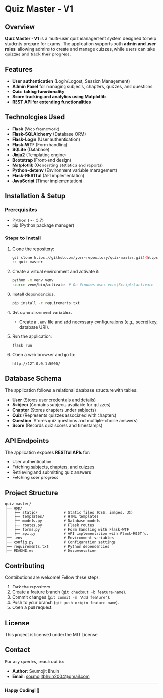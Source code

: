 # **Quiz Master - V1**

## **Overview**
**Quiz Master - V1** is a multi-user quiz management system designed to help students prepare for exams. The application supports both **admin and user roles**, allowing admins to create and manage quizzes, while users can take quizzes and track their progress.

## **Features**
- **User authentication** (Login/Logout, Session Management)
- **Admin Panel** for managing subjects, chapters, quizzes, and questions
- **Quiz-taking functionality**
- **Score tracking and analytics using Matplotlib**
- **REST API for extending functionalities**

## **Technologies Used**
- **Flask** (Web framework)
- **Flask-SQLAlchemy** (Database ORM)
- **Flask-Login** (User authentication)
- **Flask-WTF** (Form handling)
- **SQLite** (Database)
- **Jinja2** (Templating engine)
- **Bootstrap** (Front-end design)
- **Matplotlib** (Generating statistics and reports)
- **Python-dotenv** (Environment variable management)
- **Flask-RESTful** (API implementation)
- **JavaScript** (Timer implementation)

## **Installation & Setup**
### **Prerequisites**
- Python (>= 3.7)
- pip (Python package manager)

### **Steps to Install**
1. Clone the repository:
   ```bash
   git clone https://github.com/your-repository/quiz-master.git](https://github.com/SoumojitBhuin/flask_quizapp/tree/main
   cd quiz-master
   ```
2. Create a virtual environment and activate it:
   ```bash
   python -m venv venv
   source venv/bin/activate  # On Windows use: venv\Scripts\activate
   ```
3. Install dependencies:
   ```bash
   pip install -r requirements.txt
   ```
4. Set up environment variables:
   - Create a `.env` file and add necessary configurations (e.g., secret key, database URI).

5. Run the application:
   ```bash
   flask run
   ```
6. Open a web browser and go to:
   ```
   http://127.0.0.1:5000/
   ```

## **Database Schema**
The application follows a relational database structure with tables:
- **User** (Stores user credentials and details)
- **Subject** (Contains subjects available for quizzes)
- **Chapter** (Stores chapters under subjects)
- **Quiz** (Represents quizzes associated with chapters)
- **Question** (Stores quiz questions and multiple-choice answers)
- **Score** (Records quiz scores and timestamps)

## **API Endpoints**
The application exposes **RESTful APIs** for:
- User authentication
- Fetching subjects, chapters, and quizzes
- Retrieving and submitting quiz answers
- Fetching user progress

## **Project Structure**
```
quiz-master/
│── app/
│   ├── static/            # Static files (CSS, images, JS)
│   ├── templates/         # HTML templates
│   ├── models.py          # Database models
│   ├── routes.py          # Flask routes
│   ├── forms.py           # Form handling with Flask-WTF
│   ├── api.py             # API implementation with Flask-RESTful
│── .env                   # Environment variables
│── config.py              # Configuration settings
│── requirements.txt       # Python dependencies
│── README.md              # Documentation
```

## **Contributing**
Contributions are welcome! Follow these steps:
1. Fork the repository.
2. Create a feature branch (`git checkout -b feature-name`).
3. Commit changes (`git commit -m "Add feature"`).
4. Push to your branch (`git push origin feature-name`).
5. Open a pull request.

## **License**
This project is licensed under the MIT License.

## **Contact**
For any queries, reach out to:
- **Author**: Soumojit Bhuin
- **Email**: [soumojitbhuin2004@gmail.com](mailto:soumojitbhuin2004@gmail.com)

---
**Happy Coding! 🚀**
